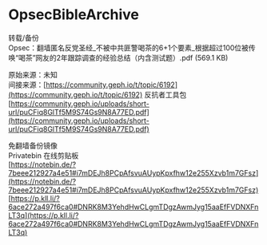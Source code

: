 # OpsecBibleArchive

转载/备份  
Opsec：翻墙匿名反党圣经_不被中共匪警喝茶的6+1个要素_根据超过100位被传唤“喝茶”网友的2年跟踪调查的经验总结（内含测试题）.pdf (569.1 KB)

原始来源：未知  
间接来源：[https://community.geph.io/t/topic/6192](https://community.geph.io/t/topic/6192) 反抗者工具包  
[https://community.geph.io/uploads/short-url/puCFiq8GlTf5M9S74Gs9N8A77ED.pdf](https://community.geph.io/uploads/short-url/puCFiq8GlTf5M9S74Gs9N8A77ED.pdf)

免翻墙备份镜像  
Privatebin 在线剪贴板  
[https://notebin.de/?7beee212927a4e51#i7mDEJh8PCpAfsvuAUypKpxfhw12e255Xzvb1m7GFsz](https://notebin.de/?7beee212927a4e51#i7mDEJh8PCpAfsvuAUypKpxfhw12e255Xzvb1m7GFsz)  
[https://p.kll.li/?6ace272a497f6ca0#DNRK8M3YehdHwCLgmTDgzAwmJyg15aaEfFVDNXFnLT3q](https://p.kll.li/?6ace272a497f6ca0#DNRK8M3YehdHwCLgmTDgzAwmJyg15aaEfFVDNXFnLT3q)
